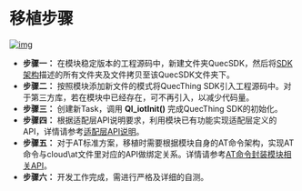 # 移植步骤


<a data-fancybox title="img" href="/deviceDevelop/ModuleAccess/resource/picture-01.png">![img](/deviceDevelop/ModuleAccess/resource/picture-01.png)</a>

* **步骤一：** 在模块稳定版本的工程源码中，新建文件夹QuecSDK，然后将[SDK架构](/deviceDevelop/ModuleAccess/page-02.md)描述的所有文件夹及文件拷贝至该QuecSDK文件夹下。
* **步骤二：** 按照模块添加新文件的模式将QuecThing SDK引入工程源码中。对于第三方库，若在模块中已经存在，可不再引入，以减少代码量。
* **步骤三：** 创建新Task，调用 __Ql_iotInit()__ 完成QuecThing SDK的初始化。
* **步骤四：** 根据适配层API说明要求，利用模块已有功能实现适配层定义的API，详情请参考[适配层API说明](/deviceDevelop/ModuleAccess/api/page-01.md)。
* **步骤五：** 对于AT标准方案，移植时需要根据模块自身的AT命令架构，实现AT命令与cloud\at文件里对应的API做绑定关系。详情请参考[AT命令封装模块相关API](/deviceDevelop/ModuleAccess/api/page-02.md)。
* **步骤六：** 开发工作完成，需进行严格及详细的自测。